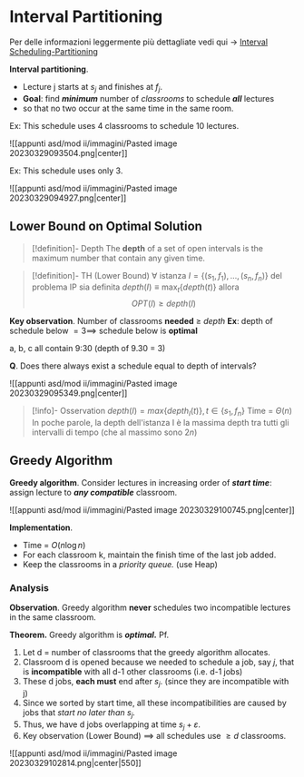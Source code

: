 # Interval Partitioning

Per delle informazioni leggermente più dettagliate vedi qui -> [Interval Scheduling-Partitioning](https://stumash.github.io/Algorithm_Notes/greedy/intervals/intervals.html)

**Interval partitioning**.
- Lecture j starts at $s_j$ and finishes at $f_j$.
- **Goal**: find _**minimum**_ number of _classrooms_ to schedule _**all**_ lectures
- so that no two occur at the same time in the same room.

Ex: This schedule uses 4 classrooms to schedule 10 lectures.

![[appunti asd/mod ii/immagini/Pasted image 20230329093504.png|center]]

Ex: This schedule uses only 3.

![[appunti asd/mod ii/immagini/Pasted image 20230329094927.png|center]]

## Lower Bound on Optimal Solution

>[!definition]- Depth
>The **depth** of a set of open intervals is the maximum number that contain
>any given time.

>[!definition]- TH (Lower Bound)
>$\forall$ istanza $I=\{(s_1,f_1),\dots,(s_n,f_n)\}$ del problema IP sia definita $depth(I)\equiv\max_t\{depth(t)\}$ allora
>$$OPT(I)\geq depth(I)$$

**Key observation**. Number of classrooms **needed** $\geq$ _depth_
**Ex**: depth of schedule below $=3\implies$ schedule below is **optimal**

a, b, c all contain 9:30 (depth of 9.30 = 3)

**Q**. Does there always exist a schedule equal to depth of intervals?

![[appunti asd/mod ii/immagini/Pasted image 20230329095349.png|center]]

>[!info]- Osservation
>$depth(I)=max\{depth_I(t)\},t\in\{s_1,f_n\}$
>Time = $\Theta(n)$
>In poche parole, la depth dell'istanza I è la massima depth tra tutti gli intervalli di tempo (che al massimo sono $2n$)

## Greedy Algorithm

**Greedy algorithm**. Consider lectures in increasing order of _**start time**_: assign lecture to _**any compatible**_ classroom.

![[appunti asd/mod ii/immagini/Pasted image 20230329100745.png|center]]


**Implementation**. 
- Time = $O(n\log n)$
- For each classroom k, maintain the finish time of the last job added.
- Keep the classrooms in a _priority queue._ (use Heap)

### Analysis

**Observation**. Greedy algorithm **never** schedules two incompatible lectures in the same classroom.

**Theorem.** Greedy algorithm is _**optimal.**_
Pf.
1. Let d = number of classrooms that the greedy algorithm allocates.
2. Classroom d is opened because we needed to schedule a job, say _j_, that is **incompatible** with all d-1 other classrooms (i.e. d-1 jobs)
3. These d jobs, **each must** end after $s_j$. (since they are incompatible with j)
4. Since we sorted by start time, all these incompatibilities are caused by jobs that _start no later than $s_j$._
5. Thus, we have d jobs overlapping at time $s_j+\varepsilon$.
6. Key observation (Lower Bound) $\implies$ all schedules use $\geq d$ classrooms.

![[appunti asd/mod ii/immagini/Pasted image 20230329102814.png|center|550]]


